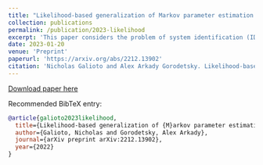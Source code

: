 ```yaml
---
title: "Likelihood-based generalization of Markov parameter estimation and multiple shooting objectives in system identification"
collection: publications
permalink: /publication/2023-likelihood
excerpt: 'This paper considers the problem of system identification (ID) of linear and nonlinear non-autonomous systems from noisy and sparse data. We propose and analyze an objective function derived from a Bayesian formulation for learning a hidden Markov model with stochastic dynamics. We then analyze this objective function in the context of several state-of-the-art approaches for both linear and nonlinear system ID. In the former, we analyze least squares approaches for Markov parameter estimation, and in the latter, we analyze the multiple shooting approach. We demonstrate the limitations of the optimization problems posed by these existing methods by showing that they can be seen as special cases of the proposed optimization objective under certain simplifying assumptions: conditional independence of data and zero model error. Furthermore, we observe that our proposed approach has improved smoothness and inherent regularization that make it well-suited for system ID and provide mathematical explanations for these characteristics' origins. Finally, numerical simulations demonstrate a mean squared error over 8.7 times lower compared to multiple shooting when data are noisy and/or sparse. Moreover, the proposed approach can identify accurate and generalizable models even when there are more parameters than data or when the underlying system exhibits chaotic behavior.'
date: 2023-01-20
venue: 'Preprint'
paperurl: 'https://arxiv.org/abs/2212.13902'
citation: 'Nicholas Galioto and Alex Arkady Gorodetsky. Likelihood-based generalization of Markov parameter estimation and multiple shooting objectives in system identification. <i>arXiv preprint arXiv:2212.13902</i>, 2023'
---
```


[Download paper here](http://ngalioto.github.io/files/galioto2023likelihood.pdf)

Recommended BibTeX entry:
```bibtex
@article{galioto2023likelihood,
  title={Likelihood-based generalization of {M}arkov parameter estimation and multiple shooting objectives in system identification},
  author={Galioto, Nicholas and Gorodetsky, Alex Arkady},
  journal={arXiv preprint arXiv:2212.13902},
  year={2022}
}
```